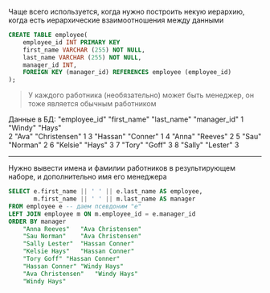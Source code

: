 Чаще всего используется, когда нужно построить некую иерархию, когда есть иерархические взаимоотношения между данными

```SQL
CREATE TABLE employee(
	employee_id INT PRIMARY KEY
	first_name VARCHAR (255) NOT NULL,
	last_name VARCHAR (255) NOT NULL,
	manager_id INT,
	FOREIGN KEY (manager_id) REFERENCES employee (employee_id)
);
```
>У каждого работника (необязательно) может быть менеджер, он тоже является обычным работником

Данные в БД:
"employee_id"	"first_name"	"last_name"	"manager_id"
1	"Windy"	"Hays"	
2	"Ava"	"Christensen"	1
3	"Hassan"	"Conner"	1
4	"Anna"	"Reeves"	2
5	"Sau"	"Norman"	2
6	"Kelsie"	"Hays"	3
7	"Tory"	"Goff"	3
8	"Sally"	"Lester"	3
___
Нужно вывести имена и фамилии работников в результирующем наборе, и дополнительно имя его менеджера
```SQL
SELECT e.first_name || ' ' || e.last_name AS employee,
	   m.first_name || ' ' || m.last_name AS manager
FROM employee e -- даем псевдоним "e"
LEFT JOIN employee m ON m.employee_id = e.manager_id
ORDER BY manager
	"Anna Reeves"	"Ava Christensen"
	"Sau Norman"	"Ava Christensen"
	"Sally Lester"	"Hassan Conner"
	"Kelsie Hays"	"Hassan Conner"
	"Tory Goff"	"Hassan Conner"
	"Hassan Conner"	"Windy Hays"
	"Ava Christensen"	"Windy Hays"
	"Windy Hays"	
```

